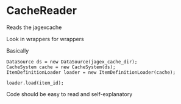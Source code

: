 CacheReader
===========

Reads the jagexcache

Look in wrappers for wrappers

Basically
```
DataSource ds = new DataSource(jagex_cache_dir);
CacheSystem cache = new CacheSystem(ds);
ItemDefinitionLoader loader = new ItemDefinitionLoader(cache);

loader.load(item_id);
```

Code should be easy to read and self-explanatory
